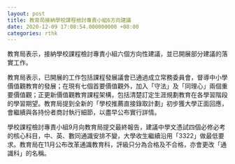 ```yaml
---
layout: post
title: 教育局接納學校課程檢討專責小組6方向建議
date: 2020-12-09 17:08:54.000000000 +08:00
categories: rthk
---
```


教育局表示，接納學校課程檢討專責小組六個方向性建議，並已開展部分建議的落實工作。
 
教育局表示，已開展的工作包括課程發展議會已通過成立常務委員會，督導中小學價值觀教育的發展；在現有七個首要價值觀外，加入「守法」及「同理心」兩個重要價值觀；正更新價值觀教育課程架構，包括清楚訂定生涯規劃教育在各學習階段的學習期望。教育局提到全新的「學校推薦直接錄取計劃」初步獲大學正面回應，會繼續與各持份者商討執行細節，以盡早公布實行詳情。
 
學校課程檢討專責小組9月向教育局提交最終報告，建議中學文憑試四個必修必考的核心科目，中、英、數同通識安排不變，大學收生繼續沿用「3322」做最低要求。教育局在11月公布改革通識教育科，評級只分為合格及不合格，亦會更改「通識科」的名稱。
